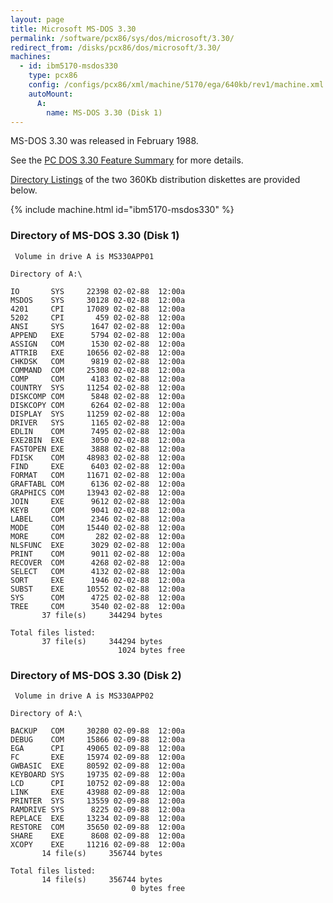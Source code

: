 ```yaml
---
layout: page
title: Microsoft MS-DOS 3.30
permalink: /software/pcx86/sys/dos/microsoft/3.30/
redirect_from: /disks/pcx86/dos/microsoft/3.30/
machines:
  - id: ibm5170-msdos330
    type: pcx86
    config: /configs/pcx86/xml/machine/5170/ega/640kb/rev1/machine.xml
    autoMount:
      A:
        name: MS-DOS 3.30 (Disk 1)
---
```


MS-DOS 3.30 was released in February 1988.

See the [PC DOS 3.30 Feature Summary](/disks/pcx86/dos/ibm/3.30/#feature-summary) for more details.

[Directory Listings](#directory-of-ms-dos-330-disk-1) of the two 360Kb distribution diskettes are provided below.

{% include machine.html id="ibm5170-msdos330" %}

### Directory of MS-DOS 3.30 (Disk 1)

	 Volume in drive A is MS330APP01 

	Directory of A:\

	IO       SYS     22398 02-02-88  12:00a
	MSDOS    SYS     30128 02-02-88  12:00a
	4201     CPI     17089 02-02-88  12:00a
	5202     CPI       459 02-02-88  12:00a
	ANSI     SYS      1647 02-02-88  12:00a
	APPEND   EXE      5794 02-02-88  12:00a
	ASSIGN   COM      1530 02-02-88  12:00a
	ATTRIB   EXE     10656 02-02-88  12:00a
	CHKDSK   COM      9819 02-02-88  12:00a
	COMMAND  COM     25308 02-02-88  12:00a
	COMP     COM      4183 02-02-88  12:00a
	COUNTRY  SYS     11254 02-02-88  12:00a
	DISKCOMP COM      5848 02-02-88  12:00a
	DISKCOPY COM      6264 02-02-88  12:00a
	DISPLAY  SYS     11259 02-02-88  12:00a
	DRIVER   SYS      1165 02-02-88  12:00a
	EDLIN    COM      7495 02-02-88  12:00a
	EXE2BIN  EXE      3050 02-02-88  12:00a
	FASTOPEN EXE      3888 02-02-88  12:00a
	FDISK    COM     48983 02-02-88  12:00a
	FIND     EXE      6403 02-02-88  12:00a
	FORMAT   COM     11671 02-02-88  12:00a
	GRAFTABL COM      6136 02-02-88  12:00a
	GRAPHICS COM     13943 02-02-88  12:00a
	JOIN     EXE      9612 02-02-88  12:00a
	KEYB     COM      9041 02-02-88  12:00a
	LABEL    COM      2346 02-02-88  12:00a
	MODE     COM     15440 02-02-88  12:00a
	MORE     COM       282 02-02-88  12:00a
	NLSFUNC  EXE      3029 02-02-88  12:00a
	PRINT    COM      9011 02-02-88  12:00a
	RECOVER  COM      4268 02-02-88  12:00a
	SELECT   COM      4132 02-02-88  12:00a
	SORT     EXE      1946 02-02-88  12:00a
	SUBST    EXE     10552 02-02-88  12:00a
	SYS      COM      4725 02-02-88  12:00a
	TREE     COM      3540 02-02-88  12:00a
	       37 file(s)     344294 bytes

	Total files listed:
	       37 file(s)     344294 bytes
	                        1024 bytes free

### Directory of MS-DOS 3.30 (Disk 2)

	 Volume in drive A is MS330APP02 

	Directory of A:\

	BACKUP   COM     30280 02-09-88  12:00a
	DEBUG    COM     15866 02-09-88  12:00a
	EGA      CPI     49065 02-09-88  12:00a
	FC       EXE     15974 02-09-88  12:00a
	GWBASIC  EXE     80592 02-09-88  12:00a
	KEYBOARD SYS     19735 02-09-88  12:00a
	LCD      CPI     10752 02-09-88  12:00a
	LINK     EXE     43988 02-09-88  12:00a
	PRINTER  SYS     13559 02-09-88  12:00a
	RAMDRIVE SYS      8225 02-09-88  12:00a
	REPLACE  EXE     13234 02-09-88  12:00a
	RESTORE  COM     35650 02-09-88  12:00a
	SHARE    EXE      8608 02-09-88  12:00a
	XCOPY    EXE     11216 02-09-88  12:00a
	       14 file(s)     356744 bytes

	Total files listed:
	       14 file(s)     356744 bytes
	                           0 bytes free
